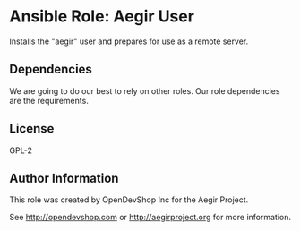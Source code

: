Ansible Role: Aegir User
===========

Installs the "aegir" user and prepares for use as a remote server.

Dependencies
------------

We are going to do our best to rely on other roles. Our role dependencies are
the requirements.

License
-------

GPL-2

Author Information
------------------

This role was created by OpenDevShop Inc for the Aegir Project.

See http://opendevshop.com or http://aegirproject.org for more information.
